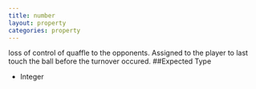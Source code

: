 ```yaml
---
title: number
layout: property
categories: property
---
```

loss of control of quaffle to the opponents. Assigned to the player to last touch the ball before the turnover occured.
##Expected Type
* Integer
